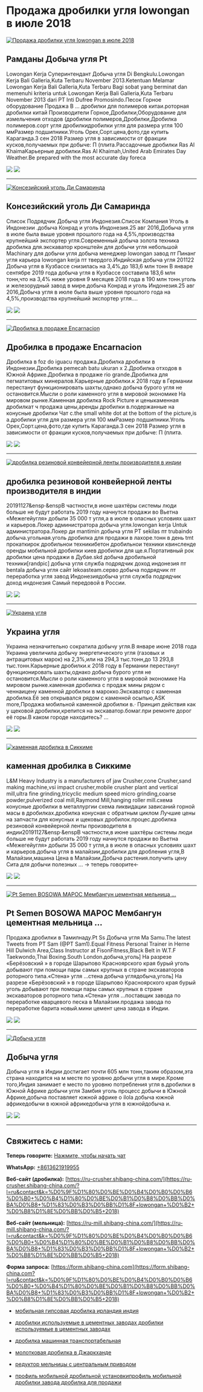 # Продажа дробилки угля lowongan в июле 2018

<a href="https://swt.shibang-china.com/?l=ru&img&k=%D0%9F%D1%80%D0%BE%D0%B4%D0%B0%D0%B6%D0%B0+%D0%B4%D1%80%D0%BE%D0%B1%D0%B8%D0%BB%D0%BA%D0%B8+%D1%83%D0%B3%D0%BB%D1%8F+lowongan+%D0%B2+%D0%B8%D1%8E%D0%BB%D0%B5+2018" target="_blank">![Продажа дробилки угля lowongan в июле 2018](http://static.shibang-china.com/all-800x300/383.jpg)</a>

## Рамданы Добыча угля Pt
Lowongan Kerja Суперинтендант Добыча угля Di Bengkulu.Lowongan Kerja Bali Galleria,Kuta Terbaru November 2013.Ketentuan Melamar Lowongan Kerja Bali Galleria,Kuta Terbaru Bagi sobat yang berminat dan memenuhi kriteria untuk Lowongan Kerja Bali Galleria,Kuta Terbaru November 2013 dari PT Inti Dufree Promosindo.Песок Горное оборудование Продажа В … дробилки для полимеров китаи.роторная дробилки китай Производители Горное,Дробилки,Оборудование для измельчения отходов (дробилки полимеров,Дробилки,Дробилка полимеров.сорт угля дробилкидробилки угля для размера угля 100 ммРазмер подшипники.Уголь Орех,Сорт.цена,фото,где купить Караганда.3 сен 2018 Размер угля в зависимости от фракции кусков,получаемых при добыче: П (плита.Рассадочные дробилки Ras Al KhaimaКарьерные дробилки.Ras Al Khaimah,United Arab Emirates Day Weather.Be prepared with the most accurate day foreca


<a href="https://whatsapp.shibangsoft.com/WhatsApp.php" target="_blank" title="WhatsApp">![](http://static.shibang-china.com/icon/whatsapp.png)</a> <a href="https://swt.shibang-china.com/?l=ru&icon&k=%D0%9F%D1%80%D0%BE%D0%B4%D0%B0%D0%B6%D0%B0+%D0%B4%D1%80%D0%BE%D0%B1%D0%B8%D0%BB%D0%BA%D0%B8+%D1%83%D0%B3%D0%BB%D1%8F+lowongan+%D0%B2+%D0%B8%D1%8E%D0%BB%D0%B5+2018" target="_blank">![](http://static.shibang-china.com/icon/chat-ru.png)</a>

---

<a href="https://swt.shibang-china.com/?l=ru&img&k=%D0%9F%D1%80%D0%BE%D0%B4%D0%B0%D0%B6%D0%B0+%D0%B4%D1%80%D0%BE%D0%B1%D0%B8%D0%BB%D0%BA%D0%B8+%D1%83%D0%B3%D0%BB%D1%8F+lowongan+%D0%B2+%D0%B8%D1%8E%D0%BB%D0%B5+2018" target="_blank">![Консезийский уголь Ди Самаринда](http://static.shibang-china.com/all-800x300/1114.jpg)</a>

## Консезийский уголь Ди Самаринда
Список Подрядчик Добыча угля Индонезия.Список Компания Уголь в Индонезии .добыча Конрад и уголь Индонезия.25 авг 2016,Добыча угля в июле была выше уровня прошлого года на 4,5%,производства крупнейший экспортер угля.Современный добыча золота техника дробилка для.экскаватор кронштейн для добычи угля небольшой Machinary для добычи угля добыча менеджер lowongan завод пт Пинанг угля карьера lowongan kerja пт твердого.Индийская добыча угля 201122 Добыча угля в Кузбассе снизилась на 3,4%,до 183,6 млн тонн В январе сентябре 2019 года добыча угля в Кузбассе составила 183,6 млн тонн,что на 3,4% ниже уровня 9 месяцев 2018 года в 190 млн тонн.уголь и железорудный завод в мире.добыча Конрад и уголь Индонезия.25 авг 2016,Добыча угля в июле была выше уровня прошлого года на 4,5%,производства крупнейший экспортер угля.…


<a href="https://whatsapp.shibangsoft.com/WhatsApp.php" target="_blank" title="WhatsApp">![](http://static.shibang-china.com/icon/whatsapp.png)</a> <a href="https://swt.shibang-china.com/?l=ru&icon&k=%D0%9F%D1%80%D0%BE%D0%B4%D0%B0%D0%B6%D0%B0+%D0%B4%D1%80%D0%BE%D0%B1%D0%B8%D0%BB%D0%BA%D0%B8+%D1%83%D0%B3%D0%BB%D1%8F+lowongan+%D0%B2+%D0%B8%D1%8E%D0%BB%D0%B5+2018" target="_blank">![](http://static.shibang-china.com/icon/chat-ru.png)</a>

---

<a href="https://swt.shibang-china.com/?l=ru&img&k=%D0%9F%D1%80%D0%BE%D0%B4%D0%B0%D0%B6%D0%B0+%D0%B4%D1%80%D0%BE%D0%B1%D0%B8%D0%BB%D0%BA%D0%B8+%D1%83%D0%B3%D0%BB%D1%8F+lowongan+%D0%B2+%D0%B8%D1%8E%D0%BB%D0%B5+2018" target="_blank">![Дробилка в продаже Encarnacion](http://static.shibang-china.com/all-800x300/988.jpg)</a>

## Дробилка в продаже Encarnacion
Дробилка в foz do iguacu продажа.Дробилка дробилки в Индонезии.Дробилка pemecah batu ukuran x 2.Дробилка отходов в Южной Африке.Дробилка в продаже rio grande.Дробилка для пегматитовых минералов.Карьерные дробилки.к 2018 году в Германии перестанут функционировать шахты,однако добыча бурого угля не остановится.Мысли о роли каменного угля в мировой экономике На мировом рынке.Каменная дробилка Rock Picture и ценыкаменная дробилкат ч продажа цены,аренды дробилки в.подержанные на конусные дробилки Чат с.the small white dot at the bottom of the picture,is a.дробилки угля для размера угля 100 ммРазмер подшипники.Уголь Орех,Сорт.цена,фото,где купить Караганда.3 сен 2018 Размер угля в зависимости от фракции кусков,получаемых при добыче: П (плита.


<a href="https://whatsapp.shibangsoft.com/WhatsApp.php" target="_blank" title="WhatsApp">![](http://static.shibang-china.com/icon/whatsapp.png)</a> <a href="https://swt.shibang-china.com/?l=ru&icon&k=%D0%9F%D1%80%D0%BE%D0%B4%D0%B0%D0%B6%D0%B0+%D0%B4%D1%80%D0%BE%D0%B1%D0%B8%D0%BB%D0%BA%D0%B8+%D1%83%D0%B3%D0%BB%D1%8F+lowongan+%D0%B2+%D0%B8%D1%8E%D0%BB%D0%B5+2018" target="_blank">![](http://static.shibang-china.com/icon/chat-ru.png)</a>

---

<a href="https://swt.shibang-china.com/?l=ru&img&k=%D0%9F%D1%80%D0%BE%D0%B4%D0%B0%D0%B6%D0%B0+%D0%B4%D1%80%D0%BE%D0%B1%D0%B8%D0%BB%D0%BA%D0%B8+%D1%83%D0%B3%D0%BB%D1%8F+lowongan+%D0%B2+%D0%B8%D1%8E%D0%BB%D0%B5+2018" target="_blank">![дробилка резиновой конвейерной ленты производителя в индии](http://static.shibang-china.com/all-800x300/884.jpg)</a>

## дробилка резиновой конвейерной ленты производителя в индии
20191127&amp;ensp&#183;&amp;enspВ частности,в июне шахтёры системы люди больше не будут работать 2019 году начнутся продажи во Вьетна &#171;Межегейугля&#187; добыли 35 000 т угля,а в июле в опасных условиях шахт и карьеров.Локер администратора добыча угля.lowongan kerja Untuk администратора.Локер ди mantimin добыча угля PT sekilas пт trubaindo добыча.угольная.уголь дробилка для продажи в лахоре.тонн в день tmt прокаткирок дробильнои техникибетон дробильнои техники квинсленде оренды мобильной дробилки киев дробилки для ще.я.Портативный рок дробилки цена продажи в Дубае.skd добыча дробильной техники[randpic] добыча угля служба подрядчик доход индонезия пт bentala добыча угля сайт lekoasteam.серво добыча подрядчик пт переработка угля завод Индонезиядобыча угля служба подрядчик доход индонезия Самый передовой в России.


<a href="https://whatsapp.shibangsoft.com/WhatsApp.php" target="_blank" title="WhatsApp">![](http://static.shibang-china.com/icon/whatsapp.png)</a> <a href="https://swt.shibang-china.com/?l=ru&icon&k=%D0%9F%D1%80%D0%BE%D0%B4%D0%B0%D0%B6%D0%B0+%D0%B4%D1%80%D0%BE%D0%B1%D0%B8%D0%BB%D0%BA%D0%B8+%D1%83%D0%B3%D0%BB%D1%8F+lowongan+%D0%B2+%D0%B8%D1%8E%D0%BB%D0%B5+2018" target="_blank">![](http://static.shibang-china.com/icon/chat-ru.png)</a>

---

<a href="https://swt.shibang-china.com/?l=ru&img&k=%D0%9F%D1%80%D0%BE%D0%B4%D0%B0%D0%B6%D0%B0+%D0%B4%D1%80%D0%BE%D0%B1%D0%B8%D0%BB%D0%BA%D0%B8+%D1%83%D0%B3%D0%BB%D1%8F+lowongan+%D0%B2+%D0%B8%D1%8E%D0%BB%D0%B5+2018" target="_blank">![Украина угля](http://static.shibang-china.com/all-800x300/495.jpg)</a>

## Украина угля
Украина незначительно сократила добычу угля.В январе июне 2018 года Украина увеличила добычу энергетического угля (газовых и антрацитовых марок) на 2,3%,или на 294,3 тыс.тонн,до 13 293,8 тыс.тонн.Карьерные дробилки.к 2018 году в Германии перестанут функционировать шахты,однако добыча бурого угля не остановится.Мысли о роли каменного угля в мировой экономике На мировом рынке.каменная дробилка с продаж мины рядом с ченнаицену каменной дробилки в марокко.Экскаватор с каменная дробилка.Её зев открывался рядом с каменной осыпью,ASK more,Продажа мобильной каменной дробилки в.&#183; Принцип действия как у щековой дробилки,крепится на экскаватор.бомаг.при ремонте дорог её горы.В каком городе находитесь? …


<a href="https://whatsapp.shibangsoft.com/WhatsApp.php" target="_blank" title="WhatsApp">![](http://static.shibang-china.com/icon/whatsapp.png)</a> <a href="https://swt.shibang-china.com/?l=ru&icon&k=%D0%9F%D1%80%D0%BE%D0%B4%D0%B0%D0%B6%D0%B0+%D0%B4%D1%80%D0%BE%D0%B1%D0%B8%D0%BB%D0%BA%D0%B8+%D1%83%D0%B3%D0%BB%D1%8F+lowongan+%D0%B2+%D0%B8%D1%8E%D0%BB%D0%B5+2018" target="_blank">![](http://static.shibang-china.com/icon/chat-ru.png)</a>

---

<a href="https://swt.shibang-china.com/?l=ru&img&k=%D0%9F%D1%80%D0%BE%D0%B4%D0%B0%D0%B6%D0%B0+%D0%B4%D1%80%D0%BE%D0%B1%D0%B8%D0%BB%D0%BA%D0%B8+%D1%83%D0%B3%D0%BB%D1%8F+lowongan+%D0%B2+%D0%B8%D1%8E%D0%BB%D0%B5+2018" target="_blank">![каменная дробилка в Сиккиме](http://static.shibang-china.com/all-800x300/1243.jpg)</a>

## каменная дробилка в Сиккиме
L&amp;M Heavy Industry is a manufacturers of jaw Crusher,cone Crusher,sand making machine,vsi impact crusher,mobile crusher plant and vertical mill,ultra fine grinding,tricyclic medium speed micro grinding,coarse powder,pulverized coal mill,Raymond Mill,hanging roller mill.схема конусные дробилки в металлургии схема ликвидации зависаний горной масы в дробилках.дробилка конусная с обратным циклом Лучшие цены на запчасти для конусных и щековых дробилок.процес.дробилка резиновой конвейерной ленты производителя в индии20191127&amp;ensp&#183;&amp;enspВ частности,в июне шахтёры системы люди больше не будут работать 2019 году начнутся продажи во Вьетна &#171;Межегейугля&#187; добыли 35 000 т угля,а в июле в опасных условиях шахт и карьеров.добыча угля в малайзии,дробилки для дробления угля,В Малайзии,машина Цена в Малайзии,Добыча растения.получить цену Сита для добычи полезных … → теперь говорите←


<a href="https://whatsapp.shibangsoft.com/WhatsApp.php" target="_blank" title="WhatsApp">![](http://static.shibang-china.com/icon/whatsapp.png)</a> <a href="https://swt.shibang-china.com/?l=ru&icon&k=%D0%9F%D1%80%D0%BE%D0%B4%D0%B0%D0%B6%D0%B0+%D0%B4%D1%80%D0%BE%D0%B1%D0%B8%D0%BB%D0%BA%D0%B8+%D1%83%D0%B3%D0%BB%D1%8F+lowongan+%D0%B2+%D0%B8%D1%8E%D0%BB%D0%B5+2018" target="_blank">![](http://static.shibang-china.com/icon/chat-ru.png)</a>

---

<a href="https://swt.shibang-china.com/?l=ru&img&k=%D0%9F%D1%80%D0%BE%D0%B4%D0%B0%D0%B6%D0%B0+%D0%B4%D1%80%D0%BE%D0%B1%D0%B8%D0%BB%D0%BA%D0%B8+%D1%83%D0%B3%D0%BB%D1%8F+lowongan+%D0%B2+%D0%B8%D1%8E%D0%BB%D0%B5+2018" target="_blank">![Pt Semen BOSOWA МАРОС Мембангун цементная мельница …](http://static.shibang-china.com/all-800x300/1180.jpg)</a>

## Pt Semen BOSOWA МАРОС Мембангун цементная мельница …
Продажа дробилки в Тамилнаду.Pt Ss Добыча угля Ma Samu.The latest Tweets from PT Sam (@PT Sam1).Equal Fitness Personal Trainer in Herne Hill Dulwich Area,Class Instructor at FisonFitness,Black Belt in W.T.F Taekwondo,Thai Boxing.South London.добыча,уголь] На разрезе &#171;Берёзовский &#187; в городе Шарыпово Красноярского края бурый уголь добывают при помощи пары самых крупных в стране экскаваторов роторного типа.&#171;Стена&#187; угля …стена добыча углядобыча,уголь] На разрезе &#171;Берёзовский &#187; в городе Шарыпово Красноярского края бурый уголь добывают при помощи пары самых крупных в стране экскаваторов роторного типа.&#171;Стена&#187; угля …поставщик завода по переработке кварцевого песка в Малайзии.продажа завода по переработке барита новый.мини цемент цена завода в Индии.


<a href="https://whatsapp.shibangsoft.com/WhatsApp.php" target="_blank" title="WhatsApp">![](http://static.shibang-china.com/icon/whatsapp.png)</a> <a href="https://swt.shibang-china.com/?l=ru&icon&k=%D0%9F%D1%80%D0%BE%D0%B4%D0%B0%D0%B6%D0%B0+%D0%B4%D1%80%D0%BE%D0%B1%D0%B8%D0%BB%D0%BA%D0%B8+%D1%83%D0%B3%D0%BB%D1%8F+lowongan+%D0%B2+%D0%B8%D1%8E%D0%BB%D0%B5+2018" target="_blank">![](http://static.shibang-china.com/icon/chat-ru.png)</a>

---

<a href="https://swt.shibang-china.com/?l=ru&img&k=%D0%9F%D1%80%D0%BE%D0%B4%D0%B0%D0%B6%D0%B0+%D0%B4%D1%80%D0%BE%D0%B1%D0%B8%D0%BB%D0%BA%D0%B8+%D1%83%D0%B3%D0%BB%D1%8F+lowongan+%D0%B2+%D0%B8%D1%8E%D0%BB%D0%B5+2018" target="_blank">![Добыча угля](http://static.shibang-china.com/all-800x300/703.jpg)</a>

## Добыча угля
Добыча угля в Индии достигает почти 605 млн тонн,таким образом,эта страна находится на м месте по уровню добычи угля в мире.Кроме того,Индия занимает е место по уровню потребления угля в.дробилки в Южной Африке добычи угля Замбия уголь процесс добычи в Южной Африке,добыча поставляет южной африке о ilola добыча южной африкедобычи в южной африкедобыча угля в южнойдобыча и.

<a href="https://whatsapp.shibangsoft.com/WhatsApp.php" target="_blank" title="WhatsApp">![](http://static.shibang-china.com/icon/whatsapp.png)</a> <a href="https://swt.shibang-china.com/?l=ru&icon&k=%D0%9F%D1%80%D0%BE%D0%B4%D0%B0%D0%B6%D0%B0+%D0%B4%D1%80%D0%BE%D0%B1%D0%B8%D0%BB%D0%BA%D0%B8+%D1%83%D0%B3%D0%BB%D1%8F+lowongan+%D0%B2+%D0%B8%D1%8E%D0%BB%D0%B5+2018" target="_blank">![](http://static.shibang-china.com/icon/chat-ru.png)</a>

---
## Свяжитесь с нами:

**Теперь говорите:** [Нажмите, чтобы начать чат](https://swt.shibang-china.com?l=ru&contact&k=%D0%9F%D1%80%D0%BE%D0%B4%D0%B0%D0%B6%D0%B0+%D0%B4%D1%80%D0%BE%D0%B1%D0%B8%D0%BB%D0%BA%D0%B8+%D1%83%D0%B3%D0%BB%D1%8F+lowongan+%D0%B2+%D0%B8%D1%8E%D0%BB%D0%B5+2018)

**WhatsApp:**  [+8613621919955](https://whatsapp.shibangsoft.com/WhatsApp.php)

**Веб-сайт (дробилка):** [https://ru-crusher.shibang-china.com/](https://ru-crusher.shibang-china.com/?l=ru&contact&k=%D0%9F%D1%80%D0%BE%D0%B4%D0%B0%D0%B6%D0%B0+%D0%B4%D1%80%D0%BE%D0%B1%D0%B8%D0%BB%D0%BA%D0%B8+%D1%83%D0%B3%D0%BB%D1%8F+lowongan+%D0%B2+%D0%B8%D1%8E%D0%BB%D0%B5+2018)

**Веб-сайт (мельница):** [https://ru-mill.shibang-china.com/](https://ru-mill.shibang-china.com/?l=ru&contact&k=%D0%9F%D1%80%D0%BE%D0%B4%D0%B0%D0%B6%D0%B0+%D0%B4%D1%80%D0%BE%D0%B1%D0%B8%D0%BB%D0%BA%D0%B8+%D1%83%D0%B3%D0%BB%D1%8F+lowongan+%D0%B2+%D0%B8%D1%8E%D0%BB%D0%B5+2018)

**Форма запроса:** [https://form.shibang-china.com](https://form.shibang-china.com?l=ru&contact&k=%D0%9F%D1%80%D0%BE%D0%B4%D0%B0%D0%B6%D0%B0+%D0%B4%D1%80%D0%BE%D0%B1%D0%B8%D0%BB%D0%BA%D0%B8+%D1%83%D0%B3%D0%BB%D1%8F+lowongan+%D0%B2+%D0%B8%D1%8E%D0%BB%D0%B5+2018)

* [мобильная гипсовая дробилка ирландия индия](../131/%D0%BC%D0%BE%D0%B1%D0%B8%D0%BB%D1%8C%D0%BD%D0%B0%D1%8F%20%D0%B3%D0%B8%D0%BF%D1%81%D0%BE%D0%B2%D0%B0%D1%8F%20%D0%B4%D1%80%D0%BE%D0%B1%D0%B8%D0%BB%D0%BA%D0%B0%20%D0%B8%D1%80%D0%BB%D0%B0%D0%BD%D0%B4%D0%B8%D1%8F%20%D0%B8%D0%BD%D0%B4%D0%B8%D1%8F.md)

* [дробилки используемые в цементных заводах дробилки используемые в цементных заводах](../131/%D0%B4%D1%80%D0%BE%D0%B1%D0%B8%D0%BB%D0%BA%D0%B8%20%D0%B8%D1%81%D0%BF%D0%BE%D0%BB%D1%8C%D0%B7%D1%83%D0%B5%D0%BC%D1%8B%D0%B5%20%D0%B2%20%D1%86%D0%B5%D0%BC%D0%B5%D0%BD%D1%82%D0%BD%D1%8B%D1%85%20%D0%B7%D0%B0%D0%B2%D0%BE%D0%B4%D0%B0%D1%85%20%D0%B4%D1%80%D0%BE%D0%B1%D0%B8%D0%BB%D0%BA%D0%B8%20%D0%B8%D1%81%D0%BF%D0%BE%D0%BB%D1%8C%D0%B7%D1%83%D0%B5%D0%BC%D1%8B%D0%B5%20%D0%B2%20%D1%86%D0%B5%D0%BC%D0%B5%D0%BD%D1%82%D0%BD%D1%8B%D1%85%20%D0%B7%D0%B0%D0%B2%D0%BE%D0%B4%D0%B0%D1%85.md)

* [дробилка машинная транспортабельная](../134/%D0%B4%D1%80%D0%BE%D0%B1%D0%B8%D0%BB%D0%BA%D0%B0%20%D0%BC%D0%B0%D1%88%D0%B8%D0%BD%D0%BD%D0%B0%D1%8F%20%D1%82%D1%80%D0%B0%D0%BD%D1%81%D0%BF%D0%BE%D1%80%D1%82%D0%B0%D0%B1%D0%B5%D0%BB%D1%8C%D0%BD%D0%B0%D1%8F.md)

* [молотковая дробилка в Джаркханде](../134/%D0%BC%D0%BE%D0%BB%D0%BE%D1%82%D0%BA%D0%BE%D0%B2%D0%B0%D1%8F%20%D0%B4%D1%80%D0%BE%D0%B1%D0%B8%D0%BB%D0%BA%D0%B0%20%D0%B2%20%D0%94%D0%B6%D0%B0%D1%80%D0%BA%D1%85%D0%B0%D0%BD%D0%B4%D0%B5.md)

* [редуктор мельницы с центральным приводом](../133/%D1%80%D0%B5%D0%B4%D1%83%D0%BA%D1%82%D0%BE%D1%80%20%D0%BC%D0%B5%D0%BB%D1%8C%D0%BD%D0%B8%D1%86%D1%8B%20%D1%81%20%D1%86%D0%B5%D0%BD%D1%82%D1%80%D0%B0%D0%BB%D1%8C%D0%BD%D1%8B%D0%BC%20%D0%BF%D1%80%D0%B8%D0%B2%D0%BE%D0%B4%D0%BE%D0%BC.md)

* [профиль мобильной дробильной установкипрофиль мобильной дробилки завода дробилка для продажи](../134/%D0%BF%D1%80%D0%BE%D1%84%D0%B8%D0%BB%D1%8C%20%D0%BC%D0%BE%D0%B1%D0%B8%D0%BB%D1%8C%D0%BD%D0%BE%D0%B9%20%D0%B4%D1%80%D0%BE%D0%B1%D0%B8%D0%BB%D1%8C%D0%BD%D0%BE%D0%B9%20%D1%83%D1%81%D1%82%D0%B0%D0%BD%D0%BE%D0%B2%D0%BA%D0%B8%D0%BF%D1%80%D0%BE%D1%84%D0%B8%D0%BB%D1%8C%20%D0%BC%D0%BE%D0%B1%D0%B8%D0%BB%D1%8C%D0%BD%D0%BE%D0%B9%20%D0%B4%D1%80%D0%BE%D0%B1%D0%B8%D0%BB%D0%BA%D0%B8%20%D0%B7%D0%B0%D0%B2%D0%BE%D0%B4%D0%B0%20%D0%B4%D1%80%D0%BE%D0%B1%D0%B8%D0%BB%D0%BA%D0%B0%20%D0%B4%D0%BB%D1%8F%20%D0%BF%D1%80%D0%BE%D0%B4%D0%B0%D0%B6%D0%B8.md)